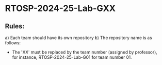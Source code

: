 # RTOSP-2024-25-Lab-GXX
## Rules: ##
a) Each team should have its own repository
b) The repository name is as follows:
 * The 'XX' must be replaced by the team number (assigned by professor), for instance, RTOSP-2024-25-Lab-G01 for team number 01. 
